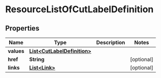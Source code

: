 

# ResourceListOfCutLabelDefinition

## Properties

Name | Type | Description | Notes
------------ | ------------- | ------------- | -------------
**values** | [**List&lt;CutLabelDefinition&gt;**](CutLabelDefinition.md) |  | 
**href** | **String** |  |  [optional]
**links** | [**List&lt;Link&gt;**](Link.md) |  |  [optional]



